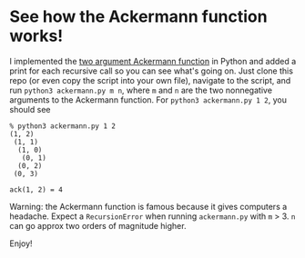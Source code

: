 # See how the Ackermann function works!

I implemented the [two argument Ackermann function](https://en.wikipedia.org/wiki/Ackermann_function) in Python and added a print for each recursive call so you can see what's going on. Just clone this repo (or even copy the script into your own file), navigate to the script, and run `python3 ackermann.py m n`, where `m` and `n` are the two nonnegative arguments to the Ackermann function. For `python3 ackermann.py 1 2`, you should see 

```
% python3 ackermann.py 1 2
(1, 2)
 (1, 1)
  (1, 0)
   (0, 1)
  (0, 2)
 (0, 3)

ack(1, 2) = 4
```

Warning: the Ackermann function is famous because it gives computers a headache. Expect a `RecursionError` when running `ackermann.py` with `m` > 3. `n` can go approx two orders of magnitude higher. 

Enjoy!
